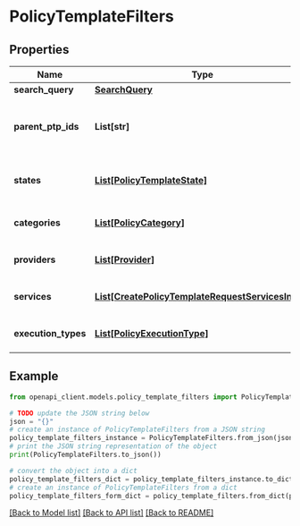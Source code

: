 # PolicyTemplateFilters


## Properties

Name | Type | Description | Notes
------------ | ------------- | ------------- | -------------
**search_query** | [**SearchQuery**](SearchQuery.md) |  | [optional] 
**parent_ptp_ids** | **List[str]** | Filter by parent policy template pack id. | [optional] [default to []]
**states** | [**List[PolicyTemplateState]**](PolicyTemplateState.md) | Filter by state. Default is ACTIVE. | [optional] [default to [ACTIVE]]
**categories** | [**List[PolicyCategory]**](PolicyCategory.md) | Filter by type. | [optional] [default to []]
**providers** | [**List[Provider]**](Provider.md) | Filter by provider. | [optional] [default to []]
**services** | [**List[CreatePolicyTemplateRequestServicesInner]**](CreatePolicyTemplateRequestServicesInner.md) | Filter by services. | [optional] [default to []]
**execution_types** | [**List[PolicyExecutionType]**](PolicyExecutionType.md) | Filter by execution type. | [optional] [default to []]

## Example

```python
from openapi_client.models.policy_template_filters import PolicyTemplateFilters

# TODO update the JSON string below
json = "{}"
# create an instance of PolicyTemplateFilters from a JSON string
policy_template_filters_instance = PolicyTemplateFilters.from_json(json)
# print the JSON string representation of the object
print(PolicyTemplateFilters.to_json())

# convert the object into a dict
policy_template_filters_dict = policy_template_filters_instance.to_dict()
# create an instance of PolicyTemplateFilters from a dict
policy_template_filters_form_dict = policy_template_filters.from_dict(policy_template_filters_dict)
```
[[Back to Model list]](../README.md#documentation-for-models) [[Back to API list]](../README.md#documentation-for-api-endpoints) [[Back to README]](../README.md)


